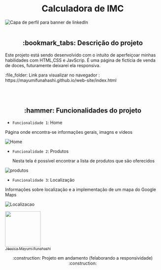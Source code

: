 <h1 align="center"> Calculadora de IMC </h1>

![Capa de perfil para banner de linkedIn](https://user-images.githubusercontent.com/100293266/171008076-7b15617b-b4cf-4a84-9ad8-f089916148ce.png)
<br></br>



<h2 align="center"> :bookmark_tabs: Descrição do projeto </h2>

<p> Este projeto está sendo desenvolvido com o intuito de aperfeiçoar minhas habilidades com HTML,CSS e JavScrip. É uma página de fictícia de venda de doces, futuramente deixarei ela responsiva. </p>
<p> :file_folder: Link para visualizar no navegador : https://mayumifunahashi.github.io/web-site/index.html <p/>
<br></br>
<h2 align = "center" >:hammer: Funcionalidades do projeto</h2>

- `Funcionalidade 1`: Home
 <p> Página onde encontra-se informações gerais, imagns e vídeos</p>
 
 ![Home](https://user-images.githubusercontent.com/100293266/171011632-26cb45a3-91a0-46cd-9df4-b0d3e1d6151a.png)


- `Funcionalidade 2`: Produtos
  <p> Nesta tela é possível encontrar a lista de produtos que são oferecidos </p>

![produtos](https://user-images.githubusercontent.com/100293266/171012229-9141c1d8-3806-4825-b664-a88ab8aac310.png)

  
- `Funcionalidade 3`: Localização
 <p> Informações sobre localização e a implementação de um mapa do Google Maps </p>
 
![Localizacao](https://user-images.githubusercontent.com/100293266/171011953-6bccdd73-f417-4b49-8feb-63c035f2b265.png)



[<img src="https://avatars.githubusercontent.com/u/100293266?v=4" width=115><br><sub>Jéssica Mayumi Funahashi</sub>](https://github.com/mayumifunahashi) 

  

<p align="center">:construction: Projeto em andamento (felaborando a responsividade) :construction:</p>
